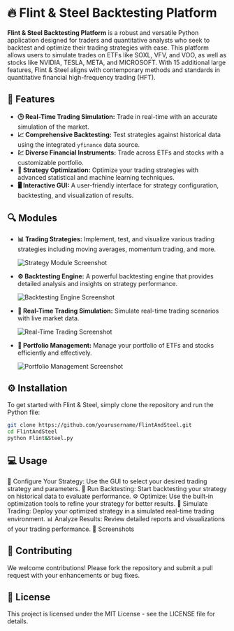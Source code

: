 # 🔥 Flint & Steel Backtesting Platform

**Flint & Steel Backtesting Platform** is a robust and versatile Python application designed for traders and quantitative analysts who seek to backtest and optimize their trading strategies with ease. This platform allows users to simulate trades on ETFs like SOXL, VFV, and VOO, as well as stocks like NVIDIA, TESLA, META, and MICROSOFT. With 15 additional large features, Flint & Steel aligns with contemporary methods and standards in quantitative financial high-frequency trading (HFT).

## 🚀 Features

- **🕒 Real-Time Trading Simulation:** Trade in real-time with an accurate simulation of the market.
- **📈 Comprehensive Backtesting:** Test strategies against historical data using the integrated `yfinance` data source.
- **💹 Diverse Financial Instruments:** Trade across ETFs and stocks with a customizable portfolio.
- **🔧 Strategy Optimization:** Optimize your trading strategies with advanced statistical and machine learning techniques.
- **🖥️ Interactive GUI:** A user-friendly interface for strategy configuration, backtesting, and visualization of results.

## 🔍 Modules

- **📊 Trading Strategies:** Implement, test, and visualize various trading strategies including moving averages, momentum trading, and more.
  
  ![Strategy Module Screenshot](#)

- **⚙️ Backtesting Engine:** A powerful backtesting engine that provides detailed analysis and insights on strategy performance.
  
  ![Backtesting Engine Screenshot](#)

- **🔄 Real-Time Trading Simulation:** Simulate real-time trading scenarios with live market data.
  
  ![Real-Time Trading Screenshot](#)

- **💼 Portfolio Management:** Manage your portfolio of ETFs and stocks efficiently and effectively.
  
  ![Portfolio Management Screenshot](#)

## ⚙️ Installation

To get started with Flint & Steel, simply clone the repository and run the Python file:

```bash
git clone https://github.com/yourusername/FlintAndSteel.git
cd FlintAndSteel
python Flint&Steel.py
```

## 💻 Usage
🔧 Configure Your Strategy: Use the GUI to select your desired trading strategy and parameters.
🏁 Run Backtesting: Start backtesting your strategy on historical data to evaluate performance.
⚙️ Optimize: Use the built-in optimization tools to refine your strategy for better results.
📡 Simulate Trading: Deploy your optimized strategy in a simulated real-time trading environment.
📊 Analyze Results: Review detailed reports and visualizations of your trading performance.
📸 Screenshots



## 🤝 Contributing
We welcome contributions! Please fork the repository and submit a pull request with your enhancements or bug fixes.

## 📜 License
This project is licensed under the MIT License - see the LICENSE file for details.
